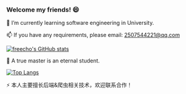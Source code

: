 ### Welcome my friends! 😄

🌱 I’m currently learning software engineering in University.

📫 If you have any requirements, please email: 2507544221@qq.com

[![freecho's GitHub stats](https://github-readme-stats-sooty-beta-38.vercel.app/api?username=freecho&show_icons=true&theme=transparent&count_private=true)](https://github.com/anuraghazra/github-readme-stats)

🔭 A true master is an eternal student.

[![Top Langs](https://github-readme-stats-sooty-beta-38.vercel.app/api/top-langs/?username=freecho&layout=compact)](https://github.com/anuraghazra/github-readme-stats)

⚡ 本人主要擅长后端&爬虫相关技术，欢迎联系合作！




<!--
**freecho/freecho** is a ✨ _special_ ✨ repository because its `README.md` (this file) appears on your GitHub profile.

Here are some ideas to get you started:

- 🔭 I’m currently working on ...
- 🌱 I’m currently learning ...
- 👯 I’m looking to collaborate on ...
- 🤔 I’m looking for help with ...
- 💬 Ask me about ...
- 📫 How to reach me: ...
- 😄 Pronouns: ...
- ⚡ Fun fact: ...
-->

